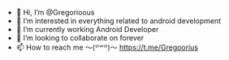 - 👋 Hi, I’m @Gregorioous
- 👀 I’m interested in everything related to android development
- 🌱 I’m currently working Android Developer
- 💞️ I’m looking to collaborate on forever
- 📫 How to reach me 〜⁠(⁠꒪⁠꒳⁠꒪⁠)⁠〜 https://t.me/Gregoorius

<!---
Gregorioous/Gregorioous is a ✨ special ✨ repository because its `README.md` (this file) appears on your GitHub profile.
You can click the Preview link to take a look at your changes.
--->
